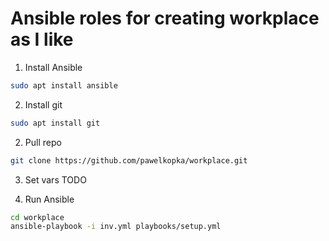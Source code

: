 # Ansible roles for creating workplace as I like 

1. Install Ansible 
```bash
sudo apt install ansible
```
2. Install git 
```bash
sudo apt install git
```
2. Pull repo
```bash
git clone https://github.com/pawelkopka/workplace.git
```
3. Set vars TODO

4. Run Ansible
```bash
cd workplace
ansible-playbook -i inv.yml playbooks/setup.yml
```
